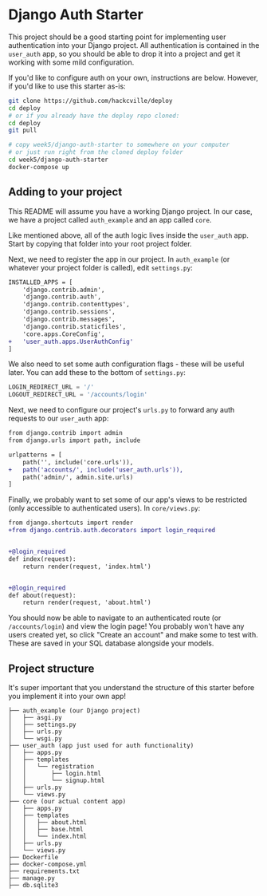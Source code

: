 # Django Auth Starter

This project should be a good starting point for implementing user authentication into your Django project. All authentication is contained in the `user_auth` app, so you should be able to drop it into a project and get it working with some mild configuration.

If you'd like to configure auth on your own, instructions are below. However, if you'd like to use this starter as-is:

```bash
git clone https://github.com/hackcville/deploy
cd deploy
# or if you already have the deploy repo cloned:
cd deploy
git pull

# copy week5/django-auth-starter to somewhere on your computer
# or just run right from the cloned deploy folder
cd week5/django-auth-starter
docker-compose up
```

## Adding to your project

This README will assume you have a working Django project. In our case, we have a project called `auth_example` and an app called `core`.

Like mentioned above, all of the auth logic lives inside the `user_auth` app. Start by copying that folder into your root project folder.

Next, we need to register the app in our project. In `auth_example` (or whatever your project folder is called), edit `settings.py`:

```diff
INSTALLED_APPS = [
    'django.contrib.admin',
    'django.contrib.auth',
    'django.contrib.contenttypes',
    'django.contrib.sessions',
    'django.contrib.messages',
    'django.contrib.staticfiles',
    'core.apps.CoreConfig',
+   'user_auth.apps.UserAuthConfig'
]
```

We also need to set some auth configuration flags - these will be useful later. You can add these to the bottom of `settings.py`:

```python
LOGIN_REDIRECT_URL = '/'
LOGOUT_REDIRECT_URL = '/accounts/login'
```

Next, we need to configure our project's `urls.py` to forward any auth requests to our `user_auth` app:

```diff
from django.contrib import admin
from django.urls import path, include

urlpatterns = [
    path('', include('core.urls')),
+   path('accounts/', include('user_auth.urls')),
    path('admin/', admin.site.urls)
]
```

Finally, we probably want to set some of our app's views to be restricted (only accessible to authenticated users). In `core/views.py`:

```diff
from django.shortcuts import render
+from django.contrib.auth.decorators import login_required


+@login_required
def index(request):
    return render(request, 'index.html')


+@login_required
def about(request):
    return render(request, 'about.html')
```

You should now be able to navigate to an authenticated route (or `/accounts/login`) and view the login page! You probably won't have any users created yet, so click "Create an account" and make some to test with. These are saved in your SQL database alongside your models.

## Project structure

It's super important that you understand the structure of this starter before you implement it into your own app!

```
├── auth_example (our Django project)
│   ├── asgi.py
│   ├── settings.py
│   ├── urls.py
│   └── wsgi.py
├── user_auth (app just used for auth functionality)
│   ├── apps.py
│   ├── templates
│   │   └── registration
│   │       ├── login.html
│   │       └── signup.html
│   ├── urls.py
│   └── views.py
├── core (our actual content app)
│   ├── apps.py
│   ├── templates
│   │   ├── about.html
│   │   ├── base.html
│   │   └── index.html
│   ├── urls.py
│   └── views.py
├── Dockerfile
├── docker-compose.yml
├── requirements.txt
├── manage.py
├── db.sqlite3
```
